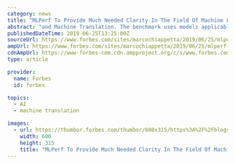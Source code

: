 ```yaml
---
category: news
title: "MLPerf To Provide Much Needed Clarity In The Field Of Machine Learning"
abstract: "and Machine Translation. The benchmark uses models applicable to a wide array of applications, including autonomous driving and natural language processing, on a variety of form factors, including smartphones, PCs, edge servers, and cloud computing ..."
publishedDateTime: 2019-06-25T13:25:00Z
sourceUrl: https://www.forbes.com/sites/marcochiappetta/2019/06/25/mlperf-to-provide-much-needed-clarity-in-the-field-of-machine-learning/
ampUrl: https://www.forbes.com/sites/marcochiappetta/2019/06/25/mlperf-to-provide-much-needed-clarity-in-the-field-of-machine-learning/amp/
cdnAmpUrl: https://www-forbes-com.cdn.ampproject.org/c/s/www.forbes.com/sites/marcochiappetta/2019/06/25/mlperf-to-provide-much-needed-clarity-in-the-field-of-machine-learning/amp/
type: article

provider:
  name: Forbes
  id: forbes

topics:
  - AI
  - machine translation

images:
  - url: https://thumbor.forbes.com/thumbor/600x315/https%3A%2F%2Fblogs-images.forbes.com%2Fmarcochiappetta%2Ffiles%2F2019%2F06%2Fbig_intel-caskade-lake-2.jpg.jpg
    width: 600
    height: 315
    title: "MLPerf To Provide Much Needed Clarity In The Field Of Machine Learning"
---
```

